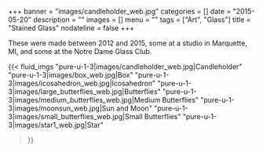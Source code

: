 +++
banner = "images/candleholder_web.jpg"
categories = []
date = "2015-05-20"
description = ""
images = []
menu = ""
tags = ["Art", "Glass"]
title = "Stained Glass"
nodateline = false
+++

These were made between 2012 and 2015, some at a studio in Marquette, MI, and some at the Notre Dame Glass Club. 

{{< fluid_imgs 
  "pure-u-1-3|images/candleholder_web.jpg|Candleholder" 
  "pure-u-1-3|images/box_web.jpg|Box" 
  "pure-u-1-3|images/icosahedron_web.jpg|Icosahedron" 
  "pure-u-1-3|images/large_butterflies_web.jpg|Butterflies" 
  "pure-u-1-3|images/medium_butterflies_web.jpg|Medium Butterflies" 
  "pure-u-1-3|images/moonsun_web.jpg|Sun and Moon" 
  "pure-u-1-3|images/small_butterflies_web.jpg|Small Butterflies" 
  "pure-u-1-3|images/star1_web.jpg|Star" 

>}}
